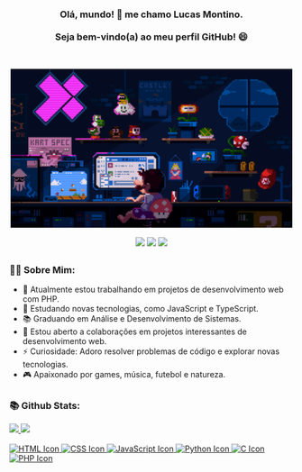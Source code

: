 <h3 align="center">Olá, mundo! 👋 me chamo Lucas Montino.<br><br>Seja bem-vindo(a) ao meu perfil GitHub! 😄</h3>

<br>

<div>
  <p align="center"><img src="./mario.gif" width="500"></p>
</div>

<div align="center">
  <a href="https://www.linkedin.com/in/lucasmontino/">
    <img src="https://img.shields.io/badge/-LinkedIn-%230077B5?style=for-the-badge&logo=linkedin&logoColor=white"></a> 
  <a href="http://api.whatsapp.com/send?phone=5511972751294">
    <img src="https://img.shields.io/badge/WhatsApp-25D366?style=for-the-badge&logo=whatsapp&logoColor=white"></a>
  <a href="mailto:lucasmontino@hotmail.com">
    <img src="https://img.shields.io/badge/Outlook-%230077B5.svg?style=flat-square&logo=microsoft-outlook&logoColor=white" width="75"></a>
</div>

##

<h3> 👨‍💻 Sobre Mim: <br></h3>

- 🔭 Atualmente estou trabalhando em projetos de desenvolvimento web com PHP.
- 🌱 Estudando novas tecnologias, como JavaScript e TypeScript.
-  📚 Graduando em Análise e Desenvolvimento de Sistemas.
- 👯 Estou aberto a colaborações em projetos interessantes de desenvolvimento web.
- ⚡ Curiosidade: Adoro resolver problemas de código e explorar novas tecnologias.
- 🎮 Apaixonado por games, música, futebol e natureza.

## 

<h3> 📚 Github Stats: <br></h3>
  
<div>
  <a href="[https://github.com/LMoont](https://github.com/LMoont)"> 
  <img height="170em" src="https://github-readme-stats.vercel.app/api?username=LMoont&show_icons=true&theme=tokyonight&include_all_commits=true&count_private=true"/>
  <img height="150em" src="https://github-readme-stats.vercel.app/api/top-langs/?username=LMoont&layout=compact&langs_count=16&theme=tokyonight"/>
</div>

<br>

<div>
    <img src="https://img.icons8.com/color/48/000000/html-5--v1.png" alt="HTML Icon">
    <img src="https://img.icons8.com/color/48/000000/css3.png" alt="CSS Icon">
    <img src="https://img.icons8.com/color/48/000000/javascript.png" alt="JavaScript Icon">
    <img src="https://img.icons8.com/color/48/000000/python.png" alt="Python Icon">
    <img src="https://img.icons8.com/color/48/000000/c-programming.png" alt="C Icon">
    <img width="48" height="48" src="https://img.icons8.com/external-tal-revivo-shadow-tal-revivo/48/external-hypertext-preprocessor-a-widely-used-open-source-general-purpose-scripting-language-logo-shadow-tal-revivo.png" alt="PHP Icon"/>
  </div>


<!--
**LMoont/lmoont** is a ✨ _special_ ✨ repository because its `README.md` (this file) appears on your GitHub profile.

Here are some ideas to get you started:

- 🔭 I’m currently working on ...
- 🌱 I’m currently learning ...
- 👯 I’m looking to collaborate on ...
- 🤔 I’m looking for help with ...
- 💬 Ask me about ...
- 📫 How to reach me: ...
- 😄 Pronouns: ...
- ⚡ Fun fact: ...
-->
